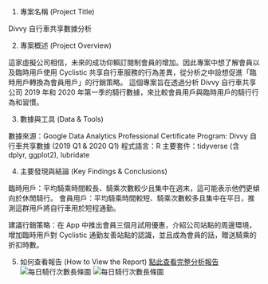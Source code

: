 1. 專案名稱 (Project Title)

Divvy 自行車共享數據分析

2. 專案概述 (Project Overview)

這家虛擬公司相信，未來的成功仰賴訂閱制會員的增加。因此專案中想了解會員以及臨時用戶使用 Cyclistic 共享自行車服務的行為差異，從分析之中設想促進「臨時用戶轉換為會員用戶」的行銷策略。
這個專案旨在透過分析 Divvy 自行車共享公司 2019 年和 2020 年第一季的騎行數據，來比較會員用戶與臨時用戶的騎行行為和習慣。

3. 數據與工具 (Data & Tools)

數據來源：Google Data Analytics Professional Certificate Program: Divvy 自行車共享數據 (2019 Q1 & 2020 Q1) 
程式語言：R
主要套件：tidyverse (含 dplyr, ggplot2), lubridate

4. 主要發現與結論 (Key Findings & Conclusions)

臨時用戶：平均騎乘時間較長、騎乘次數較少且集中在週末，這可能表示他們更傾向於休閒騎行。
會員用戶：平均騎乘時間較短、騎乘次數較多且集中在平日，推測這群用戶將自行車用於短程通勤。

建議行銷策略：在 App 中推出會員三個月試用優惠，介紹公司站點的周邊環境，增加臨時用戶對 Cyclistic 通勤友善站點的認識，並且成為會員的話，贈送騎乘的折扣時數。

5. 如何查看報告 (How to View the Report)
[點此查看完整分析報告](https://github.com/zzIvyWang/Case-Study/blob/main/Cyclistic%20Bike-Share%20Analysis%20Case%20Study.md)
![每日騎行次數長條圖](images/daily_rides_count.png)
![每日騎行次數長條圖](images/daily_rides_count.png)


